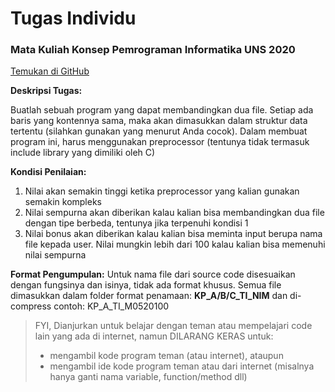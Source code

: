 # Tugas Individu

### Mata Kuliah Konsep Pemrograman Informatika UNS 2020

[Temukan di GitHub](https://github.com/stackofsugar/UnsAssignments)

**Deskripsi Tugas:**

Buatlah sebuah program yang dapat membandingkan dua file. Setiap ada baris 
yang kontennya sama, maka akan dimasukkan dalam struktur data tertentu (silahkan 
gunakan yang menurut Anda cocok). Dalam membuat program ini, harus menggunakan 
preprocessor (tentunya tidak termasuk include library yang dimiliki oleh C)

**Kondisi Penilaian:**
 1. Nilai akan semakin tinggi ketika preprocessor yang kalian gunakan semakin kompleks
 2. Nilai sempurna akan diberikan kalau kalian bisa membandingkan dua file dengan tipe berbeda, tentunya jika terpenuhi kondisi 1
 3. Nilai bonus akan diberikan kalau kalian bisa meminta input berupa nama file kepada user. Nilai mungkin lebih dari 100 kalau kalian bisa memenuhi nilai sempurna

**Format Pengumpulan:**
Untuk nama file dari source code disesuaikan dengan fungsinya dan isinya, tidak ada format khusus. Semua file dimasukkan dalam folder format penamaan: **KP_A/B/C_TI_NIM** dan di-compress
contoh: KP_A_TI_M0520100

> FYI, Dianjurkan untuk belajar dengan teman atau mempelajari code lain yang ada di internet, namun DILARANG KERAS untuk: 
> - mengambil kode program teman (atau internet), ataupun 
> - mengambil ide kode program teman atau dari internet (misalnya hanya ganti nama variable, function/method dll)
